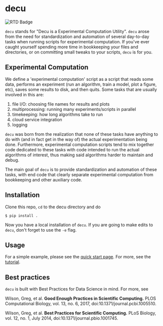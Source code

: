 # decu

![RTD Badge](https://readthedocs.org/projects/decu/badge/)

`decu` stands for "Decu is a Experimental Computation Utility". `decu`
arose from the need for standardization and automation of several
day-to-day tasks when running scripts for experimental computation. If
you've ever caught yourself spending more time in bookkeeping your files
and directories, or on committing small tweaks to your scripts, `decu` is
for you.


## Experimental Computation

We define a 'experimental computation' script as a script that reads some
data, performs an experiment (run an algorithm, train a model, plot a
figure, etc), saves some results to disk, and then quits. Some tasks that
are usually involved in this are:

1. file I/O: choosing file names for results and plots
2. multiprocessing: running many experiments/scripts in parallel
3. timekeeping: how long algorithms take to run
4. cloud service integration
5. logging

`decu` was born from the realization that none of these tasks have anything
to do with (and in fact get in the way of) the actual experimentation being
done. Furthermore, experimental computation scripts tend to mix together
code dedicated to these tasks with code intended to run the actual
algorithms of interest, thus making said algorithms harder to maintain and
debug.

The main goal of `decu` is to provide standardization and automation of
these tasks, with end code that clearly separate experimental computation
from bookkeeping and other auxiliary code.


## Installation

Clone this repo, `cd` to the decu directory and do

```
$ pip install .

```

Now you have a local installation of `decu`. If you are going to make edits
to `decu`, don't forget to use the `-e` flag.


## Usage

For a simple example, please see the
[quick start page](https://decu.readthedocs.io/en/latest/quickstart.html). For
more, see the
[tutorial](https://decu.readthedocs.io/en/latest/tutorial.html).

## Best practices

`decu` is built with Best Practices for Data Science in mind. For more, see

Wilson, Greg, et al. **Good Enough Practices in Scientific Computing.**
PLOS Computational Biology, vol. 13, no. 6, 2017,
doi:10.1371/journal.pcbi.1005510.

Wilson, Greg, et al. **Best Practices for Scientific Computing.** PLoS
Biology, vol. 12, no. 1, July 2014, doi:10.1371/journal.pbio.1001745.
